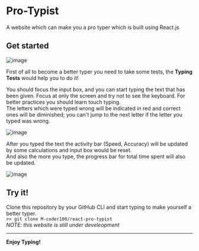# Pro-Typist
A website which can make you a pro typer which is built using React.js
## Get started
![image](https://user-images.githubusercontent.com/82762527/161432565-2b700ff5-7304-41b5-9cfb-7caa7625ebe8.png)

First of all to become a better typer you need to take some tests, the **Typing Tests** would help you to do it!  

You should focus the input box, and you can start typing the text that has been given. Focus at only the screen and try not to see the keyboard. For better practices you should learn touch typing.  
The letters which were typed wrong will be indicated in red and correct ones will be diminished; you can't jump to the next letter if the letter you typed was wrong.  

![image](https://user-images.githubusercontent.com/82762527/161433668-dd1527c1-7459-4e38-ba49-f75d3ab8c91f.png)

After you typed the text the activity bar (Speed, Accuracy) will be updated by some calculations and input box would be reset.  
And also the more you type, the progress bar for total time spent will also be updated.

![image](https://user-images.githubusercontent.com/82762527/161433997-00c4108d-36d4-4d4d-8a29-ef65eb18cc0e.png)

## Try it!
Clone this repository by your GitHub CLI and start typing to make yourself a better typer.  
`>> git clone M-coder100/react-pro-typist`  
_NOTE: this website is still under develeopment_
***
**Enjoy Typing!**
